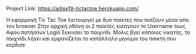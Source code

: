 Project Link: https://adise19-tictactoe.herokuapp.com/

Η εφαρμογή Tic Tac Toe λειτουργεί με δυο παίκτες που παίζουν μέσα απο τον browser
Στην αρχική οθόνη οι 2 παίκτες εισάγουν το Username τους
Αφου πατήσουν Login ξεκινάει το παιχνίδι.
Μολις βγεί κάποιος νικητής, το παιχνίδι λήγει και εμφανίζεται το κατάλληλο μηνυμα του παικτη που κερδισε 
